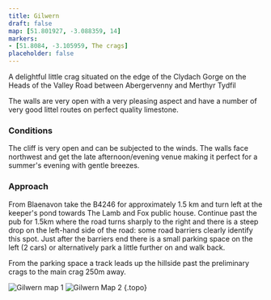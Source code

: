 ```yaml
---
title: Gilwern
draft: false
map: [51.801927, -3.088359, 14]
markers:
- [51.8084, -3.105959, The crags]
placeholder: false
---
```


A delightful little crag situated on the edge of the Clydach Gorge on the Heads of the Valley Road between Abergervenny and Merthyr Tydfil

The walls are very open with a very pleasing aspect and have a number of very good littel routes on perfect quality limestone.

### Conditions

The cliff is very open and can be subjected to the winds. The walls face northwest and get the late afternoon/evening venue making it perfect for a summer's evening with gentle breezes.

### Approach

From Blaenavon take the B4246 for approximately 1.5 km and turn left at the keeper's pond towards The Lamb and Fox public house. Continue past the pub for 1.5km where the road turns sharply to the right and there is a steep drop on the left-hand side of the road: some road barriers clearly identify this spot. Just after the barriers end there is a small parking space on the left (2 cars) or alternatively park a little further on and walk back.

From the parking space a track leads up the hillside past the preliminary crags to the main crag 250m away.

![Gilwern map 1](/img/south-wales/south-east-limestone/GILMAP1.gif) ![Gilwern Map 2](/img/south-wales/south-east-limestone/GILMAP2.gif)
{.topo}




